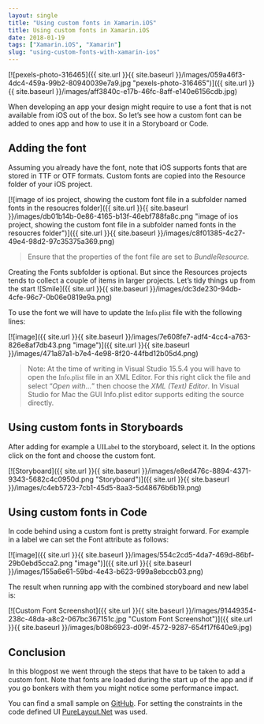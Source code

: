 ```yaml
---
layout: single
title: "Using custom fonts in Xamarin.iOS"
title: Using custom fonts in Xamarin.iOS
date: 2018-01-19
tags: ["Xamarin.iOS", "Xamarin"]
slug: "using-custom-fonts-with-xamarin-ios"
---
```


[![pexels-photo-316465]({{ site.url }}{{ site.baseurl }}/images/059a46f3-4dc4-459a-99b2-80940039e7a9.jpg "pexels-photo-316465")]({{ site.url }}{{ site.baseurl }}/images/aff3840c-e17b-46fc-8aff-e140e6156cdb.jpg)



When developing an app your design might require to use a font that is not available from iOS out of the box. So let’s see how a custom font can be added to ones app and how to use it in a Storyboard or Code.

## Adding the font

Assuming you already have the font, note that iOS supports fonts that are stored in TTF or OTF formats. Custom fonts are copied into the Resource folder of your iOS project.

[![image of ios project, showing the custom font file in a subfolder named fonts in the resoucres folder]({{ site.url }}{{ site.baseurl }}/images/db01b14b-0e86-4165-b13f-46ebf788fa8c.png "image of ios project, showing the custom font file in a subfolder named fonts in the resoucres folder")]({{ site.url }}{{ site.baseurl }}/images/c8f01385-4c27-49e4-98d2-97c35375a369.png)


> Ensure that the properties of the font file are set to *BundleResource.*


Creating the Fonts subfolder is optional. But since the Resources projects tends to collect a couple of items in larger projects. Let’s tidy things up from the start ![Smile]({{ site.url }}{{ site.baseurl }}/images/dc3de230-94db-4cfe-96c7-0b06e0819e9a.png)

To use the font we will have to update the <font face="Consolas">Info.plist</font> file with the following lines:

[![image]({{ site.url }}{{ site.baseurl }}/images/7e608fe7-adf4-4cc4-a763-826e8af7db43.png "image")]({{ site.url }}{{ site.baseurl }}/images/471a87a1-b7e4-4e98-8f20-44fbd12b05d4.png)


> Note: At the time of writing in Visual Studio 15.5.4 you will have to open the <font face="Consolas">Info.plist</font> file in an XML Editor. For this right click the file and select “*Open with…*” then choose the *XML (Text) Editor*. In Visual Studio for Mac the GUI Info.plist editor supports editing the source directly.


## Using custom fonts in Storyboards

After adding for example a <font face="Consolas">UILabel</font> to the storyboard, select it. In the options click on the font and choose the custom font.

[![Storyboard]({{ site.url }}{{ site.baseurl }}/images/e8ed476c-8894-4371-9343-5682c4c0950d.png "Storyboard")]({{ site.url }}{{ site.baseurl }}/images/c4eb5723-7cb1-45d5-8aa3-5d48676b6b19.png)

## Using custom fonts in Code

In code behind using a custom font is pretty straight forward. For example in a label we can set the Font attribute as follows:

[![image]({{ site.url }}{{ site.baseurl }}/images/554c2cd5-4da7-469d-86bf-29b0ebd5cca2.png "image")]({{ site.url }}{{ site.baseurl }}/images/155a6e61-59bd-4e43-b623-999a8ebccb03.png)

The result when running app with the combined storyboard and new label is:

[![Custom Font Screenshot]({{ site.url }}{{ site.baseurl }}/images/91449354-238c-48da-a8c2-067bc367151c.jpg "Custom Font Screenshot")]({{ site.url }}{{ site.baseurl }}/images/b08b6923-d09f-4572-9287-654f17f640e9.jpg)

## Conclusion

In this blogpost we went through the steps that have to be taken to add a custom font. Note that fonts are loaded during the start up of the app and if you go bonkers with them you might notice some performance impact.

You can find a small sample on [GitHub](https://github.com/mallibone/XamarinCustomFonts.git "Sample GitHub Repo"). For setting the constraints in the code defined UI [PureLayout.Net](https://mallibone.com/post/purelayout-for-xamarin-with-purelayoutnet) was used.
